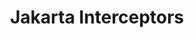 ---
title: "Jakarta Interceptors"
summary: "Jakarta Interceptors defines a means of interposing on business method invocations and specific 
events—such as lifecycle events and timeout events—that occur on instances of Jakarta EE components 
and other managed classes."
---